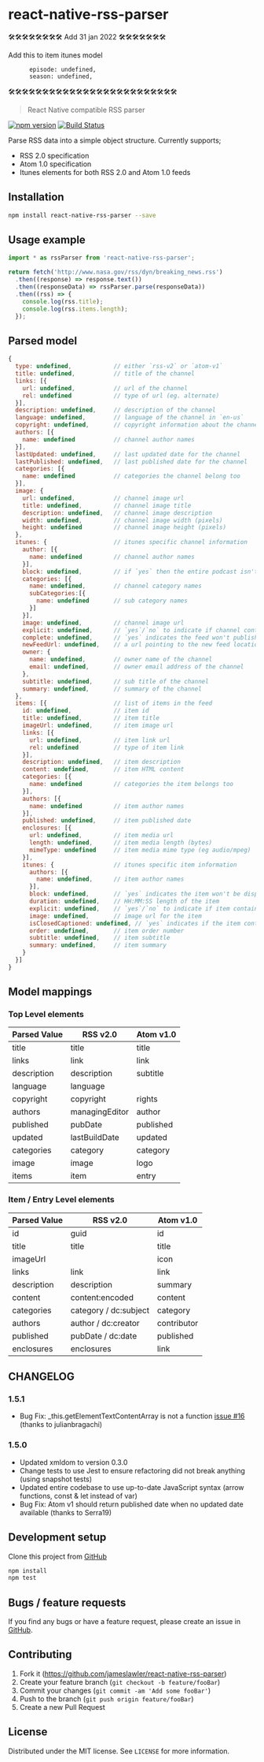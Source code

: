 # react-native-rss-parser

🛠🛠🛠🛠🛠🛠🛠🛠 Add 31 jan 2022 🛠🛠🛠🛠🛠🛠🛠

Add this to item itunes model

```
      episode: undefined,
      season: undefined,
```

🛠🛠🛠🛠🛠🛠🛠🛠🛠🛠🛠🛠🛠🛠🛠🛠🛠🛠🛠🛠🛠🛠🛠🛠🛠

> React Native compatible RSS parser

[![npm version](https://badge.fury.io/js/react-native-rss-parser.svg)](https://badge.fury.io/js/react-native-rss-parser)
[![Build Status](https://api.travis-ci.org/jameslawler/react-native-rss-parser.png?branch=master)](https://travis-ci.org/jameslawler/react-native-rss-parser)

Parse RSS data into a simple object structure. Currently supports;

- RSS 2.0 specification
- Atom 1.0 specification
- Itunes elements for both RSS 2.0 and Atom 1.0 feeds

## Installation

```sh
npm install react-native-rss-parser --save
```

## Usage example

```js
import * as rssParser from 'react-native-rss-parser';

return fetch('http://www.nasa.gov/rss/dyn/breaking_news.rss')
  .then((response) => response.text())
  .then((responseData) => rssParser.parse(responseData))
  .then((rss) => {
    console.log(rss.title);
    console.log(rss.items.length);
  });
```

## Parsed model

```js
{
  type: undefined,            // either `rss-v2` or `atom-v1`
  title: undefined,           // title of the channel
  links: [{
    url: undefined,           // url of the channel
    rel: undefined            // type of url (eg. alternate)
  }],
  description: undefined,     // description of the channel
  language: undefined,        // language of the channel in `en-us`
  copyright: undefined,       // copyright information about the channel
  authors: [{
    name: undefined           // channel author names
  }],
  lastUpdated: undefined,     // last updated date for the channel
  lastPublished: undefined,   // last published date for the channel
  categories: [{
    name: undefined           // categories the channel belong too
  }],
  image: {
    url: undefined,           // channel image url
    title: undefined,         // channel image title
    description: undefined,   // channel image description
    width: undefined,         // channel image width (pixels)
    height: undefined         // channel image height (pixels)
  },
  itunes: {                   // itunes specific channel information
    author: [{
      name: undefined         // channel author names
    }],
    block: undefined,         // if `yes` then the entire podcast isn't shown in iTunes directory
    categories: [{
      name: undefined,        // channel category names
      subCategories:[{
        name: undefined       // sub category names
      }]
    }],
    image: undefined,         // channel image url
    explicit: undefined,      // `yes`/`no` to indicate if channel contains explicit content
    complete: undefined,      // `yes` indicates the feed won't publish any new items in the future
    newFeedUrl: undefined,    // a url pointing to the new feed location
    owner: {
      name: undefined,        // owner name of the channel
      email: undefined,       // owner email address of the channel
    },
    subtitle: undefined,      // sub title of the channel
    summary: undefined,       // summary of the channel
  },
  items: [{                   // list of items in the feed
    id: undefined,            // item id
    title: undefined,         // item title
    imageUrl: undefined,      // item image url
    links: [{
      url: undefined,         // item link url
      rel: undefined          // type of item link
    }],
    description: undefined,   // item description
    content: undefined,       // item HTML content
    categories: [{
      name: undefined         // categories the item belongs too
    }],
    authors: [{
      name: undefined         // item author names
    }],
    published: undefined,     // item published date
    enclosures: [{
      url: undefined,         // item media url
      length: undefined,      // item media length (bytes)
      mimeType: undefined     // item media mime type (eg audio/mpeg)
    }],
    itunes: {                 // itunes specific item information
      authors: [{
        name: undefined,      // item author names
      }],
      block: undefined,       // `yes` indicates the item won't be displayed in the iTunes directory
      duration: undefined,    // HH:MM:SS length of the item
      explicit: undefined,    // `yes`/`no` to indicate if item contains explicit content
      image: undefined,       // image url for the item
      isClosedCaptioned: undefined, // `yes` indicates if the item contains closed captioning
      order: undefined,       // item order number
      subtitle: undefined,    // item subtitle
      summary: undefined,     // item summary
    }
  }]
}
```

## Model mappings

### Top Level elements

| Parsed Value | RSS v2.0       | Atom v1.0 |
| ------------ | -------------- | --------- |
| title        | title          | title     |
| links        | link           | link      |
| description  | description    | subtitle  |
| language     | language       |           |
| copyright    | copyright      | rights    |
| authors      | managingEditor | author    |
| published    | pubDate        | published |
| updated      | lastBuildDate  | updated   |
| categories   | category       | category  |
| image        | image          | logo      |
| items        | item           | entry     |

### Item / Entry Level elements

| Parsed Value | RSS v2.0              | Atom v1.0   |
| ------------ | --------------------- | ----------- |
| id           | guid                  | id          |
| title        | title                 | title       |
| imageUrl     |                       | icon        |
| links        | link                  | link        |
| description  | description           | summary     |
| content      | content:encoded       | content     |
| categories   | category / dc:subject | category    |
| authors      | author / dc:creator   | contributor |
| published    | pubDate / dc:date     | published   |
| enclosures   | enclosures            | link        |

## CHANGELOG

### 1.5.1

- Bug Fix: \_this.getElementTextContentArray is not a function [issue #16](https://github.com/jameslawler/react-native-rss-parser/issues/16) (thanks to julianbragachi)

### 1.5.0

- Updated xmldom to version 0.3.0
- Change tests to use Jest to ensure refactoring did not break anything (using snapshot tests)
- Updated entire codebase to use up-to-date JavaScript syntax (arrow functions, const & let instead of var)
- Bug Fix: Atom v1 should return published date when no updated date available (thanks to Serra19)

## Development setup

Clone this project from [GitHub](https://github.com/jameslawler/react-native-rss-parser)

```sh
npm install
npm test
```

## Bugs / feature requests

If you find any bugs or have a feature request, please create an issue in [GitHub](https://github.com/jameslawler/react-native-rss-parser).

## Contributing

1. Fork it (<https://github.com/jameslawler/react-native-rss-parser>)
2. Create your feature branch (`git checkout -b feature/fooBar`)
3. Commit your changes (`git commit -am 'Add some fooBar'`)
4. Push to the branch (`git push origin feature/fooBar`)
5. Create a new Pull Request

## License

Distributed under the MIT license. See `LICENSE` for more information.

